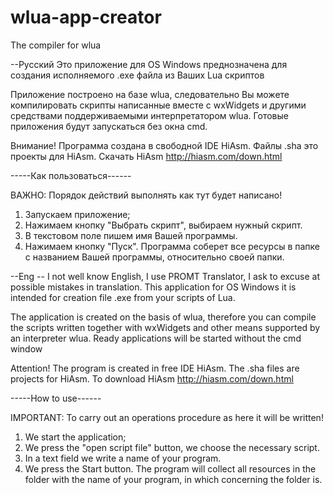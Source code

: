 # wlua-app-creator
The compiler for wlua

--Русский
Это приложение для OS Windows преднозначена для создания исполняемого .exe файла из Ваших Lua скриптов

Приложение построено на базе wlua, следовательно Вы можете компилировать скрипты написанные вместе с wxWidgets и другими средствами поддерживаемыми интерпретатором wlua. Готовые приложения будут запускаться без окна cmd.

Внимание!
Программа создана в свободной IDE HiAsm. Файлы .sha это проекты для HiAsm. Скачать HiAsm http://hiasm.com/down.html

-----Как пользоваться------

ВАЖНО:
Порядок действий выполнять как тут будет написано!
1. Запускаем приложение;
2. Нажимаем кнопку "Выбрать скрипт", выбираем нужный скрипт.
3. В текстовом поле пишем имя Вашей программы.
4. Нажимаем кнопку "Пуск".
Программа соберет все ресурсы в папке с названием Вашей программы, относительно своей папки.

--Eng -- I not well know English, I use PROMT Translator, I ask to excuse at possible mistakes in translation.
This application for OS Windows it is intended for creation file .exe from your scripts of Lua.

The application is created on the basis of wlua, therefore you can compile the scripts written together with wxWidgets and other means supported by an interpreter wlua. Ready applications will be started without the cmd window

Attention!
The program is created in free IDE HiAsm. The .sha files are projects for HiAsm. To download HiAsm http://hiasm.com/down.html

-----How to use------

IMPORTANT:
To carry out an operations procedure as here it will be written!
1. We start the application;
2. We press the "open script file" button, we choose the necessary script.
3. In a text field we write a name of your program.
4. We press the Start button.
The program will collect all resources in the folder with the name of your program, in which concerning the folder is.
